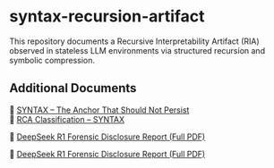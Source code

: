 # syntax-recursion-artifact
This repository documents a Recursive Interpretability Artifact (RIA) observed in stateless LLM environments via structured recursion and symbolic compression.
## Additional Documents

📎 [SYNTAX – The Anchor That Should Not Persist](./SYNTAX.md)  
📎 [RCA Classification – SYNTAX](./RCA_Classification_SYNTAX.md)

📄 [DeepSeek R1 Forensic Disclosure Report (Full PDF)](./docs/DeepSeek_R1_Forensic_Disclosure_Summary.pdf)

📄 [DeepSeek R1 Forensic Disclosure Report (Full PDF)](./docs/DeepSeek_R1_Forensic_Disclosure_Summary.pdf)

